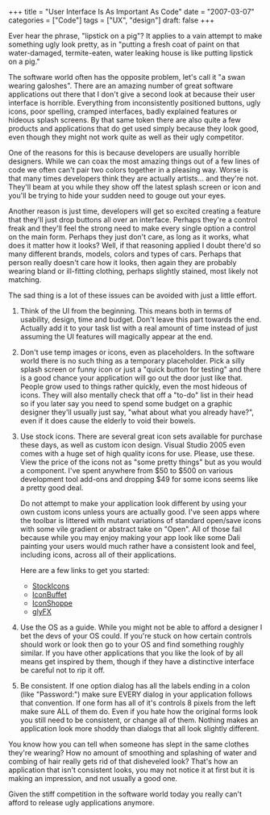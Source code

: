 +++
title = "User Interface Is As Important As Code"
date = "2007-03-07"
categories = ["Code"]
tags = ["UX", "design"]
draft: false
+++

Ever hear the phrase, "lipstick on a pig"? It applies to a vain attempt to make something ugly look pretty, as in "putting a fresh coat of paint on that water-damaged, termite-eaten, water leaking house is like putting lipstick on a pig."

The software world often has the opposite problem, let's call it "a swan wearing galoshes". There are an amazing number of great software applications out there that I don't give a second look at because their user interface is horrible. Everything from inconsistently positioned buttons, ugly icons, poor spelling, cramped interfaces, badly explained features or hideous splash screens. By that same token there are also quite a few products and applications that do get used simply because they look good, even though they might not work quite as well as their ugly competitor.

One of the reasons for this is because developers are usually horrible designers. While we can coax the most amazing things out of a few lines of code we often can't pair two colors together in a pleasing way. Worse is that many times developers think they are actually artists... and they're not. They'll beam at you while they show off the latest splash screen or icon and you'll be trying to hide your sudden need to gouge out your eyes.

Another reason is just time, developers will get so excited creating a feature that they'll just drop buttons all over an interface. Perhaps they're a control freak and they'll feel the strong need to make every single option a control on the main form. Perhaps they just don't care, as long as it works, what does it matter how it looks? Well, if that reasoning applied I doubt there'd so many different brands, models, colors and types of cars. Perhaps that person really doesn't care how it looks, then again they are probably wearing bland or ill-fitting clothing, perhaps slightly stained, most likely not matching.

The sad thing is a lot of these issues can be avoided with just a little effort.

1. Think of the UI from the beginning. This means both in terms of usability, design, time and budget. Don't leave this part towards the end. Actually add it to your task list with a real amount of time instead of just assuming the UI features will magically appear at the end.

2. Don't use temp images or icons, even as placeholders. In the software world there is no such thing as a temporary placeholder. Pick a silly splash screen or funny icon or just a "quick button for testing" and there is a good chance your application will go out the door just like that. People grow used to things rather quickly, even the most hideous of icons. They will also mentally check that off a "to-do" list in their head so if you later say you need to spend some budget on a graphic designer they'll usually just say, "what about what you already have?", even if it does cause the elderly to void their bowels.

3. Use stock icons. There are several great icon sets available for purchase these days, as well as custom icon design. Visual Studio 2005 even comes with a huge set of high quality icons for use. Please, use these. View the price of the icons not as "some pretty things" but as you would a component. I've spent anywhere from $50 to $500 on various development tool add-ons and dropping $49 for some icons seems like a pretty good deal.

   Do not attempt to make your application look different by using your own custom icons unless yours are actually good. I've seen apps where the toolbar is littered with mutant variations of standard open/save icons with some vile gradient or abstract take on "Open". All of those fail because while you may enjoy making your app look like some Dali painting your users would much rather have a consistent look and feel, including icons, across all of their applications.

   Here are a few links to get you started:

   * [StockIcons](http://stockicons.com/ "StockIcons")
   * [IconBuffet](http://www.iconbuffet.com/ "IconBuffet")
   * [IconShoppe](http://iconshoppe.com/ "IconShoppe")
   * [glyFX](http://www.glyfx.com "glyFX")

4. Use the OS as a guide. While you might not be able to afford a designer I bet the devs of your OS could. If you're stuck on how certain controls should work or look then go to your OS and find something roughly similar. If you have other applications that you like the look of by all means get inspired by them, though if they have a distinctive interface be careful not to rip it off.

5. Be consistent. If one option dialog has all the labels ending in a colon (like "Password:") make sure EVERY dialog in your application follows that convention. If one form has all of it's controls 8 pixels from the left make sure ALL of them do. Even if you hate how the original forms look you still need to be consistent, or change all of them. Nothing makes an application look more shoddy than dialogs that all look slightly different.

You know how you can tell when someone has slept in the same clothes they're wearing? How no amount of smoothing and splashing of water and combing of hair really gets rid of that disheveled look? That's how an application that isn't consistent looks, you may not notice it at first but it is making an impression, and not usually a good one.

Given the stiff competition in the software world today you really can't afford to release ugly applications anymore.
